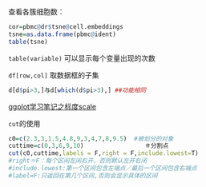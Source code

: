 查看各簇细胞数：

~~~R
cor=pbmc@dr$tsne@cell.embeddings
tsne=as.data.frame(pbmc@ident)
table(tsne)
~~~



`table(variable)`  可以显示每个变量出现的次数



`df[row,col]` 取数据框的子集



```R
d[d$pi>3,]与d[which(d$pi>3),] ##功能相同
```



[ggplot学习笔记之标度scale](https://blog.csdn.net/songzhilian22/article/details/49006391/)



`cut`的使用

~~~r
c0=c(2.3,3,1.5,4.8,9,3,4,7,8,9.5)  #被划分的对象
cuttime=c(0,3,6,9,10)                 ＃分割点
cut(c0,cuttime,labels = F,right = F,include.lowest=T)  
#right＝F：每个区间左闭右开，否则默认左开右闭
#include.lowest:第一个区间包含左端点／最后一个区间包含右端点
#label=F:只返回在第几个区间,否则会显示具体的区间
~~~

